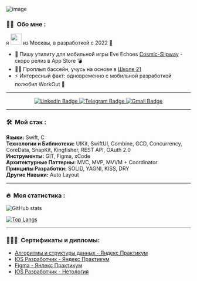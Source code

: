 ![image](https://github.com/MickeyRU/MickeyRU/assets/91372236/c0a577c9-e5cd-4d59-875f-587885dcf174)


### :woman_technologist: &nbsp;Обо мне :

я <img src="https://media.giphy.com/media/WUlplcMpOCEmTGBtBW/giphy.gif" width="30"> из Москвы, в разработкой с 2022 🚀

- 🔭 Пишу утилиту для мобильной игры Eve Echoes [Cosmic-Slipway](https://github.com/MickeyRU/Cosmic-Slipway) - скоро релиз в App Store 💣
- 🏊‍♂️ Проплыл бассейн, учусь на основе в [Школе 21](https://21-school.ru) 
- ⚡ Интересный факт: одновременно с мобильной разработкой полюбил WorkOut 💪

---

<div id="badges" align="center">
  <a href="https://linkedin.com/in/павел-афанасьев-a67a68297">
    <img src="https://img.shields.io/badge/LinkedIn-blue?style=for-the-badge&logo=linkedin&logoColor=white" alt="LinkedIn Badge"/>
  </a><a href="https://t.me/PavelAfanasiev">
    <img src="https://img.shields.io/badge/Telegram-blue?style=for-the-badge&logo=telegram&logoColor=white" alt="Telegram Badge"/>
  </a><a href="mailto:afanasyevpv9@gmail.com">
    <img src="https://img.shields.io/badge/Gmail-red?style=for-the-badge&logo=gmail&logoColor=white" alt="Gmail Badge"/>
  </a>
</div>

---

### 🛠 &nbsp;Мой стэк :

**Языки:** Swift, С  
**Технологии и Библиотеки:** UIKit, SwiftUI, Combine, GCD, Concurrency, CoreData, SnapKit, Kingfisher, REST API, OAuth 2.0  
**Инструменты:** GIT, Figma, xCode  
**Архитектурные Паттерны:** MVC, MVP, MVVM + Coordinator  
**Принципы Разработки:** SOLID, YAGNI, KISS, DRY  
**Другие Навыки:** Auto Layout

---

### 🔥 &nbsp;Моя статистика :
![GitHub stats](https://github-readme-stats.vercel.app/api?username=MickeyRU&theme=vision-friendly-dark&show_icons=true)

[![Top Langs](https://github-readme-stats.vercel.app/api/top-langs/?username=MickeyRU&layout=compact&theme=vision-friendly-dark)](https://github.com/anuraghazra/github-readme-stats)

---

### 👨🏻‍🎓 &nbsp;Сертификаты и дипломы:
- [Алгоритмы и структуры данных - Яндекс Практикум](https://github.com/MickeyRU/MickeyRU/blob/main/Algorithms%20and%20DataStructures.pdf)
- [IOS Разработчик - Яндекс Практикум](https://github.com/MickeyRU/MickeyRU/blob/main/IOS%20разработчик%20-%20Яндекс%20Практикум.pdf)
- [Figma - Яндекс Практикум](https://github.com/MickeyRU/MickeyRU/blob/main/figma.pdf)
- [IOS Разработчик - Нетология](https://github.com/MickeyRU/MickeyRU/blob/main/iOS.pdf)
